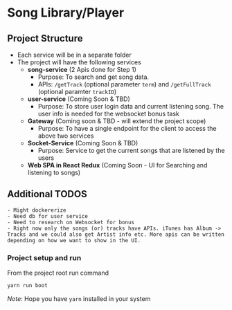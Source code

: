 # Song Library/Player

## Project Structure

- Each service will be in a separate folder
- The project will have the following services
  - **song-service** (2 Apis done for Step 1)
    - Purpose: To search and get song data.
    - APIs: `/getTrack` (optional parameter `term`) and `/getFullTrack` (optional paramter `trackID`)
  - **user-service** (Coming Soon & TBD)
    - Purpose: To store user login data and current listening song. The user info is needed for the websocket bonus task
  - **Gateway** (Coming soon & TBD - will extend the project scope)
    - Purpose: To have a single endpoint for the client to access the above two services
  - **Socket-Service** (Coming Soon & TBD)
    - Purpose: Service to get the current songs that are listened by the users
  - **Web SPA in React Redux** (Coming Soon - UI for Searching and listening to songs)

## Additional TODOS

    - Might dockererize
    - Need db for user service
    - Need to research on Websocket for bonus
    - Right now only the songs (or) tracks have APIs. iTunes has Album -> Tracks and we could also get Artist info etc. More apis can be written depending on how we want to show in the UI.

### Project setup and run

From the project root run command

```sh
yarn run boot
```

_Note_: Hope you have `yarn` installed in your system
